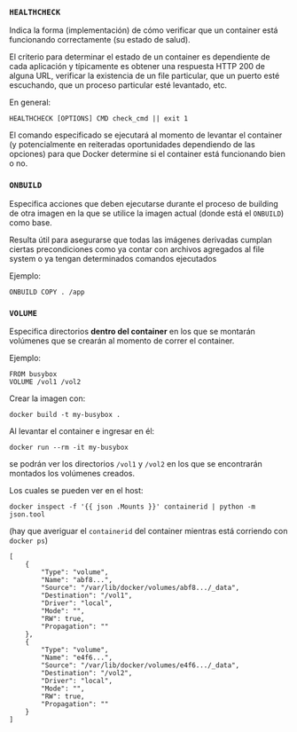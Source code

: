 ### `HEALTHCHECK`

Indica la forma (implementación) de cómo verificar que un container está funcionando correctamente (su estado de salud).

El criterio para determinar el estado de un container es dependiente de cada aplicación y típicamente es obtener una respuesta HTTP 200 de alguna URL, verificar la existencia de un file particular, que un puerto esté escuchando, que un proceso particular esté levantado, etc.

En general:

    HEALTHCHECK [OPTIONS] CMD check_cmd || exit 1

El comando especificado se ejecutará al momento de levantar el container (y potencialmente en reiteradas oportunidades dependiendo de las opciones) para que Docker determine si el container está funcionando bien o no.

### `ONBUILD`

Especifica acciones que deben ejecutarse durante el proceso de building de otra imagen en la que se utilice la imagen actual (donde está el `ONBUILD`) como base.

Resulta útil para asegurarse que todas las imágenes derivadas cumplan ciertas precondiciones como ya contar con archivos agregados al file system o ya tengan determinados comandos ejecutados

Ejemplo:

    ONBUILD COPY . /app

### `VOLUME`

Especifica directorios **dentro del container** en los que se montarán volúmenes que se crearán al momento de correr el container.

Ejemplo:

    FROM busybox
    VOLUME /vol1 /vol2

Crear la imagen con:

    docker build -t my-busybox .

Al levantar el container e ingresar en él:

    docker run --rm -it my-busybox

se podrán ver los directorios `/vol1` y `/vol2` en los que se encontrarán montados los volúmenes creados.

Los cuales se pueden ver en el host:

    docker inspect -f '{{ json .Mounts }}' containerid | python -m json.tool 

(hay que averiguar el `containerid` del container mientras está corriendo con `docker ps`)

    [
        {
            "Type": "volume",
            "Name": "abf8...",
            "Source": "/var/lib/docker/volumes/abf8.../_data",
            "Destination": "/vol1",
            "Driver": "local",
            "Mode": "",
            "RW": true,
            "Propagation": ""
        },
        {
            "Type": "volume",
            "Name": "e4f6...",
            "Source": "/var/lib/docker/volumes/e4f6.../_data",
            "Destination": "/vol2",
            "Driver": "local",
            "Mode": "",
            "RW": true,
            "Propagation": ""
        }
    ]
